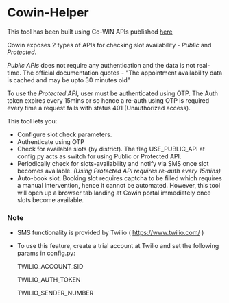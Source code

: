 # Cowin-Helper
This tool has been built using Co-WIN APIs  published 
<a href="https://apisetu.gov.in/public/marketplace/api/cowin">here</a>

Cowin exposes 2 types of APIs for checking slot availability - <i>Public</i> and <i>Protected</i>.

<i>Public APIs</i> does not require any authentication and the data is not real-time.
The official documentation quotes - "The appointment availability data is cached and may be upto 30 minutes old" 

To use the <i>Protected API</i>, user must be authenticated using OTP. The Auth token expires every 15mins or so hence a re-auth using OTP is required every time a request fails with status 401 (Unauthorized access). 

This tool lets you: 
- Configure slot check parameters.
- Authenticate using OTP
- Check for available slots (by district). The flag USE_PUBLIC_API at config.py acts as switch for using Public or Protected API.
- Periodically check for slots-availability and notify via SMS once slot becomes available. <i>(Using Protected API requires re-auth every 15mins)</i>
- Auto-book slot. Booking slot requires captcha to be filled which requires a manual intervention, hence it cannot be automated.
However, this tool will open up a browser tab landing at Cowin portal immediately once slots become available. 
### Note
-  SMS functionality is provided by Twilio ( https://www.twilio.com/ )
-  To use this feature, create a trial account at Twilio and set the following params in config.py: 
    
    TWILIO_ACCOUNT_SID
    
    TWILIO_AUTH_TOKEN
    
    TWILIO_SENDER_NUMBER
